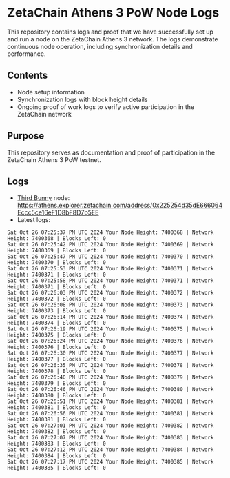 # ZetaChain Athens 3 PoW Node Logs
This repository contains logs and proof that we have successfully set up and run a node on the ZetaChain Athens 3 network. The logs demonstrate continuous node operation, including synchronization details and performance.

## Contents
- Node setup information
- Synchronization logs with block height details
- Ongoing proof of work logs to verify active participation in the ZetaChain network

## Purpose
This repository serves as documentation and proof of participation in the ZetaChain Athens 3 PoW testnet.

## Logs

- [Third Bunny](https://thirdbunny.xyz/) node: https://athens.explorer.zetachain.com/address/0x225254d35dE666064Eccc5ce16eF1D8bF8D7b5EE
- Latest logs:
```
Sat Oct 26 07:25:37 PM UTC 2024 Your Node Height: 7400368 | Network Height: 7400368 | Blocks Left: 0
Sat Oct 26 07:25:42 PM UTC 2024 Your Node Height: 7400369 | Network Height: 7400369 | Blocks Left: 0
Sat Oct 26 07:25:47 PM UTC 2024 Your Node Height: 7400370 | Network Height: 7400370 | Blocks Left: 0
Sat Oct 26 07:25:53 PM UTC 2024 Your Node Height: 7400371 | Network Height: 7400371 | Blocks Left: 0
Sat Oct 26 07:25:58 PM UTC 2024 Your Node Height: 7400371 | Network Height: 7400371 | Blocks Left: 0
Sat Oct 26 07:26:03 PM UTC 2024 Your Node Height: 7400372 | Network Height: 7400372 | Blocks Left: 0
Sat Oct 26 07:26:08 PM UTC 2024 Your Node Height: 7400373 | Network Height: 7400373 | Blocks Left: 0
Sat Oct 26 07:26:14 PM UTC 2024 Your Node Height: 7400374 | Network Height: 7400374 | Blocks Left: 0
Sat Oct 26 07:26:19 PM UTC 2024 Your Node Height: 7400375 | Network Height: 7400375 | Blocks Left: 0
Sat Oct 26 07:26:24 PM UTC 2024 Your Node Height: 7400376 | Network Height: 7400376 | Blocks Left: 0
Sat Oct 26 07:26:30 PM UTC 2024 Your Node Height: 7400377 | Network Height: 7400377 | Blocks Left: 0
Sat Oct 26 07:26:35 PM UTC 2024 Your Node Height: 7400378 | Network Height: 7400378 | Blocks Left: 0
Sat Oct 26 07:26:40 PM UTC 2024 Your Node Height: 7400379 | Network Height: 7400379 | Blocks Left: 0
Sat Oct 26 07:26:46 PM UTC 2024 Your Node Height: 7400380 | Network Height: 7400380 | Blocks Left: 0
Sat Oct 26 07:26:51 PM UTC 2024 Your Node Height: 7400381 | Network Height: 7400381 | Blocks Left: 0
Sat Oct 26 07:26:56 PM UTC 2024 Your Node Height: 7400381 | Network Height: 7400381 | Blocks Left: 0
Sat Oct 26 07:27:01 PM UTC 2024 Your Node Height: 7400382 | Network Height: 7400382 | Blocks Left: 0
Sat Oct 26 07:27:07 PM UTC 2024 Your Node Height: 7400383 | Network Height: 7400383 | Blocks Left: 0
Sat Oct 26 07:27:12 PM UTC 2024 Your Node Height: 7400384 | Network Height: 7400384 | Blocks Left: 0
Sat Oct 26 07:27:17 PM UTC 2024 Your Node Height: 7400385 | Network Height: 7400385 | Blocks Left: 0
```
